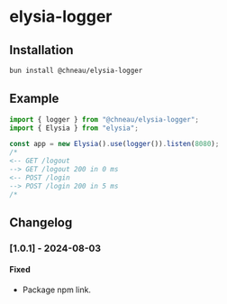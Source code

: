 # elysia-logger

## Installation

```bash
bun install @chneau/elysia-logger
```

## Example

```ts
import { logger } from "@chneau/elysia-logger";
import { Elysia } from "elysia";

const app = new Elysia().use(logger()).listen(8080);
/*
<-- GET /logout
--> GET /logout 200 in 0 ms
<-- POST /login
--> POST /login 200 in 5 ms
/*
```

## Changelog

### [1.0.1] - 2024-08-03

#### Fixed

- Package npm link.
